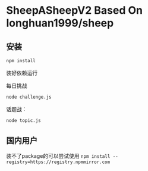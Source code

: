 # SheepASheepV2 Based On longhuan1999/sheep

## 安装

```bash
npm install
```

装好依赖运行

每日挑战
```bash
node challenge.js
```

话题战：
```bash
node topic.js
```

## 国内用户

装不了package的可以尝试使用 ```npm install --registry=https://registry.npmmirror.com```
